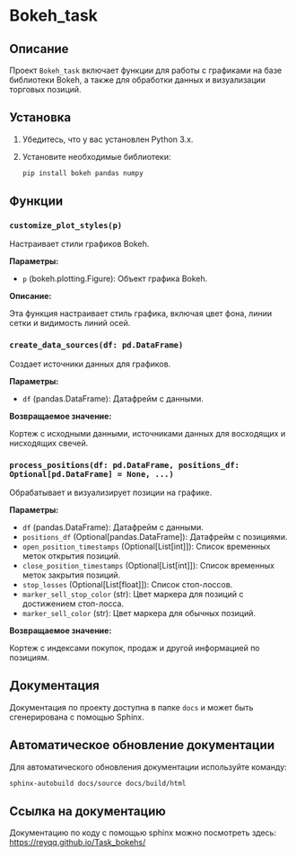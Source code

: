 # Bokeh_task

## Описание

Проект `Bokeh_task` включает функции для работы с графиками на базе библиотеки Bokeh, а также для обработки данных и визуализации торговых позиций.

## Установка

1. Убедитесь, что у вас установлен Python 3.x.
2. Установите необходимые библиотеки:

    ```bash
    pip install bokeh pandas numpy
    ```

## Функции

### `customize_plot_styles(p)`

Настраивает стили графиков Bokeh.

**Параметры:**

- `p` (bokeh.plotting.Figure): Объект графика Bokeh.

**Описание:**

Эта функция настраивает стиль графика, включая цвет фона, линии сетки и видимость линий осей.

### `create_data_sources(df: pd.DataFrame)`

Создает источники данных для графиков.

**Параметры:**

- `df` (pandas.DataFrame): Датафрейм с данными.

**Возвращаемое значение:**

Кортеж с исходными данными, источниками данных для восходящих и нисходящих свечей.

### `process_positions(df: pd.DataFrame, positions_df: Optional[pd.DataFrame] = None, ...)`

Обрабатывает и визуализирует позиции на графике.

**Параметры:**

- `df` (pandas.DataFrame): Датафрейм с данными.
- `positions_df` (Optional[pandas.DataFrame]): Датафрейм с позициями.
- `open_position_timestamps` (Optional[List[int]]): Список временных меток открытия позиций.
- `close_position_timestamps` (Optional[List[int]]): Список временных меток закрытия позиций.
- `stop_losses` (Optional[List[float]]): Список стоп-лоссов.
- `marker_sell_stop_color` (str): Цвет маркера для позиций с достижением стоп-лосса.
- `marker_sell_color` (str): Цвет маркера для обычных позиций.

**Возвращаемое значение:**

Кортеж с индексами покупок, продаж и другой информацией по позициям.

## Документация

Документация по проекту доступна в папке `docs` и может быть сгенерирована с помощью Sphinx.

## Автоматическое обновление документации

 Для автоматического обновления документации используйте команду:

```bash
sphinx-autobuild docs/source docs/build/html
```

## Ссылка на документацию

Документацию по коду с помощью sphinx можно посмотреть здесь: https://reyqq.github.io/Task_bokehs/



